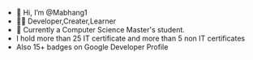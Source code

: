 - 👋 Hi, I’m @Mabhang1
- 👨‍💻 Developer,Creater,Learner
- 🌱 Currently a Computer Science Master's student.
- I hold more than 25 IT certificate and more than 5 non IT certificates
- Also 15+ badges on Google Developer Profile
<!---
Mabhang1/Mabhang1 is a ✨ special ✨ repository because its `README.md` (this file) appears on your GitHub profile.
You can click the Preview link to take a look at your changes.
--->
